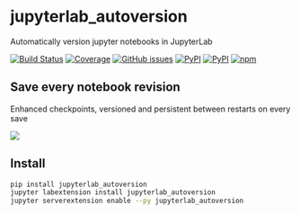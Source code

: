 # jupyterlab_autoversion
Automatically version jupyter notebooks in JupyterLab

[![Build Status](https://dev.azure.com/tpaine154/jupyter/_apis/build/status/timkpaine.jupyterlab_autoversion?branchName=master)](https://dev.azure.com/tpaine154/jupyter/_build/latest?definitionId=16&branchName=master)
[![Coverage](https://img.shields.io/azure-devops/coverage/tpaine154/jupyter/16/master)](https://dev.azure.com/tpaine154/jupyter/_build?definitionId=16&_a=summary)
[![GitHub issues](https://img.shields.io/github/issues/timkpaine/jupyterlab_autoversion.svg)]()
[![PyPI](https://img.shields.io/pypi/l/jupyterlab_autoversion.svg)](https://pypi.python.org/pypi/jupyterlab_autoversion)
[![PyPI](https://img.shields.io/pypi/v/jupyterlab_autoversion.svg)](https://pypi.python.org/pypi/jupyterlab_autoversion)
[![npm](https://img.shields.io/npm/v/jupyterlab_autoversion.svg)](https://www.npmjs.com/package/jupyterlab_autoversion)


## Save every notebook revision
Enhanced checkpoints, versioned and persistent between restarts on every save

![](https://raw.githubusercontent.com/timkpaine/jupyterlab_autoversion/master/docs/example.gif)


## Install

```bash
pip install jupyterlab_autoversion
jupyter labextension install jupyterlab_autoversion
jupyter serverextension enable --py jupyterlab_autoversion
```
